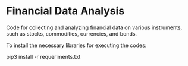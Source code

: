 <h1>Financial Data Analysis</h1>
<p>Code for collecting and analyzing financial data on various instruments, such as stocks, commodities, currencies, and bonds.</p>

<p>To install the necessary libraries for executing the codes:</p>

<p>pip3 install -r requeriments.txt</p>

